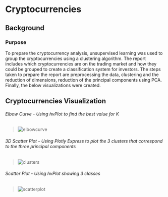 # Cryptocurrencies

## Background

### Purpose

To prepare the cryptocurrency analysis, unsupervised learning was used to group the cryptocurrencies using a clustering algorithm. The report includes which cryptocurrencies are on the trading market and how they could be grouped to create a classification system for investors. The steps taken to prepare the report are preprocessing the data, clustering and the reduction of dimensions, reduction of the principal components using PCA. Finally, the below visualizations were created. 

## Cryptocurrencies Visualization

###### Elbow Curve - Using hvPlot to find the best value for K
> ![elbowcurve](https://user-images.githubusercontent.com/77405273/120933728-49d26100-c6b0-11eb-87da-331090f62fcc.png)

###### 3D Scatter Plot - Using Plotly Express to plot the 3 clusters that correspond to the three principal components
> ![clusters](https://user-images.githubusercontent.com/77405273/120933730-4b038e00-c6b0-11eb-821f-3d96afca8873.png)

###### Scatter Plot - Using hvPlot showing 3 classes
> ![scatterplot](https://user-images.githubusercontent.com/77405273/120933729-4a6af780-c6b0-11eb-8477-90f332de8c2b.png)

